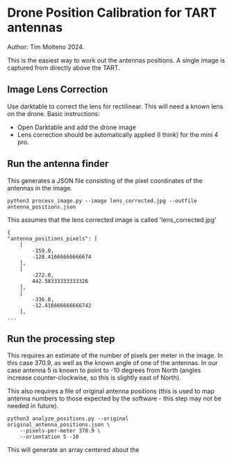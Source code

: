# Drone Position Calibration for TART antennas

Author: Tim Molteno 2024.

This is the easiest way to work out the antennas positions. A single image is captured from directly above the TART.


## Image Lens Correction

Use darktable to correct the lens for rectilinear. This will need a known lens on the drone. Basic instructions:

* Open Darktable and add the drone image
* Lens correction should be automatically applied (I think) for the mini 4 pro.

## Run the antenna finder

This generates a JSON file consisting of the pixel coordinates of the antennas in the image.

    python3 process_image.py --image lens_corrected.jpg --outfile antenna_positions.json

This assumes that the lens corrected image is called 'lens_corrected.jpg'
    
    {
    "antenna_positions_pixels": [
        [
            -159.0,
            -128.41666666666674
        ],
        [
            -272.0,
            442.58333333333326
        ],
        [
            -336.0,
            -12.416666666666742
        ],
    ...

## Run the processing step

This requires an estimate of the number of pixels per meter in the image. In this case 370.9, as well as the known angle of one of the antennas. In our case antenna 5 is known to point to -10 degrees from North (angles increase counter-clockwise, so this is slightly east of North).

This also requires a file of original antenna positions (this is used to map antenna numbers to those expected by the software - this step may not be needed in future).

    python3 analyze_positions.py --original original_antenna_positions.json \
		--pixels-per-meter 370.9 \
		--orientation 5 -10
		
This will generate an array centered about the 
